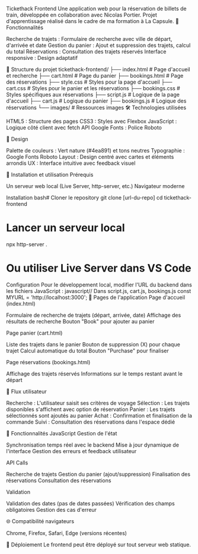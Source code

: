 Tickethack Frontend
Une application web pour la réservation de billets de train, développée en collaboration avec Nicolas Portier.
Projet d'apprentissage réalisé dans le cadre de ma formation à La Capsule.
🚀 Fonctionnalités

Recherche de trajets : Formulaire de recherche avec ville de départ, d'arrivée et date
Gestion du panier : Ajout et suppression des trajets, calcul du total
Réservations : Consultation des trajets réservés
Interface responsive : Design adaptatif

📁 Structure du projet
tickethack-frontend/
├── index.html          # Page d'accueil et recherche
├── cart.html           # Page du panier
├── bookings.html       # Page des réservations
├── style.css           # Styles pour la page d'accueil
├── cart.css            # Styles pour le panier et les réservations
├── bookings.css        # Styles spécifiques aux réservations
├── script.js           # Logique de la page d'accueil
├── cart.js             # Logique du panier
├── bookings.js         # Logique des réservations
└── images/             # Ressources images
🛠️ Technologies utilisées

HTML5 : Structure des pages
CSS3 : Styles avec Flexbox
JavaScript : Logique côté client avec fetch API
Google Fonts : Police Roboto

🎨 Design

Palette de couleurs : Vert nature (#4ea891) et tons neutres
Typographie : Google Fonts Roboto
Layout : Design centré avec cartes et éléments arrondis
UX : Interface intuitive avec feedback visuel

🚦 Installation et utilisation
Prérequis

Un serveur web local (Live Server, http-server, etc.)
Navigateur moderne

Installation
bash# Cloner le repository
git clone [url-du-repo]
cd tickethack-frontend

# Lancer un serveur local
npx http-server .
# Ou utiliser Live Server dans VS Code
Configuration
Pour le développement local, modifier l'URL du backend dans les fichiers JavaScript :
javascript// Dans script.js, cart.js, bookings.js
const MYURL = 'http://localhost:3000';
📱 Pages de l'application
Page d'accueil (index.html)

Formulaire de recherche de trajets (départ, arrivée, date)
Affichage des résultats de recherche
Bouton "Book" pour ajouter au panier

Page panier (cart.html)

Liste des trajets dans le panier
Bouton de suppression (X) pour chaque trajet
Calcul automatique du total
Bouton "Purchase" pour finaliser

Page réservations (bookings.html)

Affichage des trajets réservés
Informations sur le temps restant avant le départ

🔄 Flux utilisateur

Recherche : L'utilisateur saisit ses critères de voyage
Sélection : Les trajets disponibles s'affichent avec option de réservation
Panier : Les trajets sélectionnés sont ajoutés au panier
Achat : Confirmation et finalisation de la commande
Suivi : Consultation des réservations dans l'espace dédié

🎯 Fonctionnalités JavaScript
Gestion de l'état

Synchronisation temps réel avec le backend
Mise à jour dynamique de l'interface
Gestion des erreurs et feedback utilisateur

API Calls

Recherche de trajets
Gestion du panier (ajout/suppression)
Finalisation des réservations
Consultation des réservations

Validation

Validation des dates (pas de dates passées)
Vérification des champs obligatoires
Gestion des cas d'erreur

🌐 Compatibilité navigateurs

Chrome, Firefox, Safari, Edge (versions récentes)

🚀 Déploiement
Le frontend peut être déployé sur tout serveur web statique.
